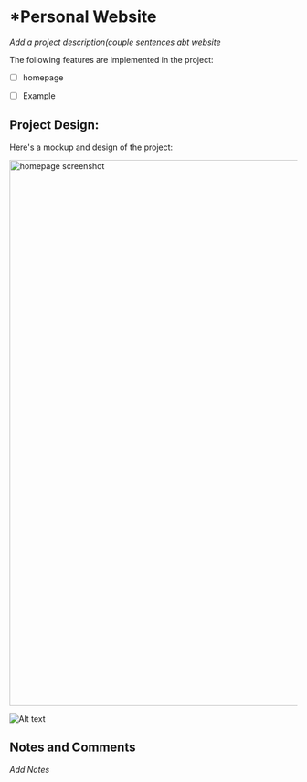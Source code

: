 # *Personal Website

*Add a project description(couple sentences abt website*

The following features are implemented in the project:

- [ ] homepage

- [ ] Example

## Project Design:

Here's a mockup and design of the project:

<img width="1470" height="956" alt="homepage screenshot" src="https://github.com/user-attachments/assets/8f987251-e716-4d7b-8f74-2299d1f2b936" />


![Alt text](images/example.png)

## Notes and Comments

*Add Notes*
